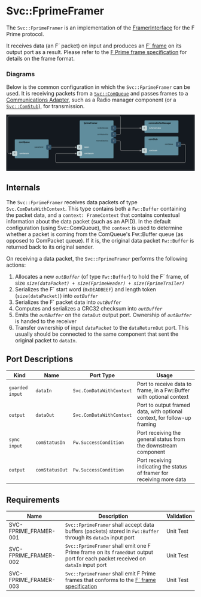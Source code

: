 # Svc::FprimeFramer

The `Svc::FprimeFramer` is an implementation of the [FramerInterface](../../Interfaces/docs/sdd.md) for the F Prime protocol. 

It receives data (an F´ packet) on input and produces an [F´ frame](../../FprimeProtocol/docs/sdd.md) on its output port as a result. Please refer to the [F Prime frame specification](../../FprimeProtocol/docs/sdd.md) for details on the frame format.

### Diagrams

Below is the common configuration in which the `Svc::FprimeFramer` can be used. It is receiving packets from a [`Svc::ComQueue`](../../ComQueue/docs/sdd.md) and passes frames to a [Communications Adapter](../../Interfaces/docs/sdd.md), such as a Radio manager component (or a [`Svc::ComStub`](../../ComStub/docs/sdd.md)), for transmission.

![./img/framer-topology.png](./img/framer-topology.png)

## Internals

The `Svc::FprimeFramer` receives data packets of type `Svc.ComDataWithContext`. This type contains both a `Fw::Buffer` containing the packet data, and a `context: FrameContext` that contains contextual information about the data packet (such as an APID). In the default configuration (using Svc::ComQueue), the `context` is used to determine whether a packet is coming from the ComQueue's Fw::Buffer queue (as opposed to ComPacket queue). If it is, the original data packet `Fw::Buffer` is returned back to its original sender.

On receiving a data packet, the `Svc::FprimeFramer` performs the following actions:

1. Allocates a new _`outBuffer`_ (of type `Fw::Buffer`) to hold the F´ frame, of size _`size(dataPacket) + size(FprimeHeader) + size(FprimeTrailer)`_
2. Serializes the F´ start word (`0xDEADBEEF`) and length token (`size(dataPacket)`) into _`outBuffer`_
3. Serializes the F´ packet data into _`outBuffer`_
4. Computes and serializes a CRC32 checksum into _`outBuffer`_
5. Emits the _`outBuffer`_ on the `dataOut` output port. Ownership of _`outBuffer`_ is handed to the receiver
5. Transfer ownership of input _`dataPacket`_ to the `dataReturnOut` port. This usually should be connected to the same component that sent the original packet to `dataIn`.

## Port Descriptions

| Kind  | Name  | Port Type | Usage    |
|---|---|---|---|
| `guarded input` | `dataIn` | `Svc.ComDataWithContext` | Port to receive data to frame, in a Fw::Buffer with optional context|
| `output` | `dataOut` | `Svc.ComDataWithContext` | Port to output framed data, with optional context, for follow-up framing|
| `sync input` | `comStatusIn` | `Fw.SuccessCondition` | Port receiving the general status from the downstream component|
| `output` | `comStatusOut` | `Fw.SuccessCondition` | Port receiving indicating the status of framer for receiving more data|

## Requirements

| Name | Description | Validation |
|---|---|---|
| SVC-FPRIME_FRAMER-001 | `Svc::FprimeFramer` shall accept data buffers (packets) stored in `Fw::Buffer` through its `dataIn` input port | Unit Test |
| SVC-FPRIME_FRAMER-002 | `Svc::FprimeFramer` shall emit one F Prime frame on its `framedOut` output port for each packet received on `dataIn` input port | Unit Test |
| SVC-FPRIME_FRAMER-003 | `Svc::FprimeFramer` shall emit F Prime frames that conforms to the [F´ frame specification](../../FprimeProtocol/docs/sdd.md) | Unit Test |

